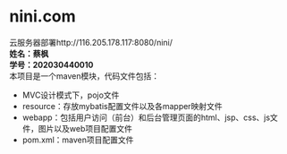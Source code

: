 # nini.com 
云服务器部署http://116.205.178.117:8080/nini/<br />
**姓名：蔡枫**<br />
**学号：202030440010**<br />
本项目是一个maven模块，代码文件包括：<br />
+ MVC设计模式下，pojo文件<br />
+ resource：存放mybatis配置文件以及各mapper映射文件<br />
+ webapp：包括用户访问（前台）和后台管理页面的html、jsp、css、js文件，图片以及web项目配置文件<br />
+ pom.xml：maven项目配置文件<br />
